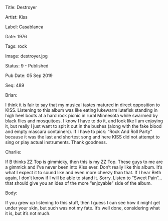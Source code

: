 Title:  Destroyer

Artist: Kiss

Label:  Casablanca

Date:   1976

Tags:   rock

Image:  destroyer.jpg

Status: 9 - Published

Pub Date: 05 Sep 2019

Seq:    489

Brian: 

I think it is fair to say that my musical tastes matured in direct opposition to KISS. Listening to this album was like eating lukewarm lutefisk standing in high heel boots at a hard rock picnic in rural Minnesota while swarmed by black flies and mosquitoes. I know I have to do it, and look like I am enjoying it, but really I just want to spit it out in the bushes (along with the fake blood and empty mascara containers). If I have to pick: “Rock And Roll Party” because it was the last and shortest song and here KISS did not attempt to sing or play actual instruments. Thank goodness.


Charlie: 

If B thinks ZZ Top is gimmicky, then this is my ZZ Top. These guys to me are a gimmick and I’ve never been into Kiss ever. Don’t really like this album. It’s what I expect it to sound like and even more cheezy than that. If I hear Beth again, I don’t know if I will be able to stand it. Sorry. Listen to “Sweet Pain”... that should give you an idea of the more “enjoyable” side of the album. 


Body: 

If you grew up listening to this stuff, then I guess I can see how it might get under your skin, but such was not my fate. It’s well done, considering what it is, but it’s not much. 

